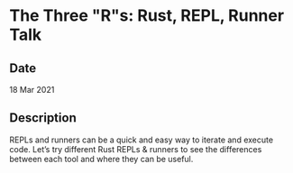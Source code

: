 # The Three "R"s: Rust, REPL, Runner Talk

## Date

18 Mar 2021

## Description

REPLs and runners can be a quick and easy way to iterate and execute code. Let’s try different Rust REPLs & runners to see the differences between each tool and where they can be useful.